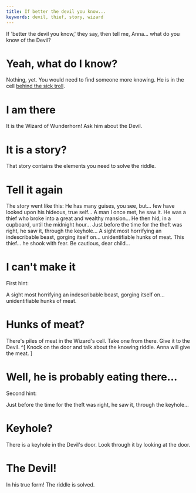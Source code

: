 ```yaml
---
title: If better the devil you know...
keywords: devil, thief, story, wizard
---
```


If 'better the devil you know,' they say, then tell me, Anna... what do you know of the Devil?

# Yeah, what do I know?
Nothing, yet. You would need to find someone more knowing. He is in the cell [behind the sick troll](../100-sicktroll.md).

# I am there
It is the Wizard of Wunderhorn! Ask him about the Devil.

# It is a story?
That story contains the elements you need to solve the riddle.

# Tell it again
The story went like this:
He has many guises, you see, but... few have looked upon his hideous, true self...
A man I once met, he saw it. He was a thief who broke into a great and wealthy mansion...
He then hid, in a cupboard, until the midnight hour...
Just before the time for the theft was right, he saw it, through the keyhole...
A sight most horrifying an indescribable beast, gorging itself on... unidentifiable hunks of meat.
This thief... he shook with fear. Be cautious, dear child...

# I can't make it
First hint:

A sight most horrifying an indescribable beast, gorging itself on... unidentifiable hunks of meat.

# Hunks of meat?
There's piles of meat in the Wizard's cell. Take one from there. Give it to the Devil. ^[ Knock on the door and talk about the knowing riddle. Anna will give the meat. ]

# Well, he is probably eating there...
Second hint:

Just before the time for the theft was right, he saw it, through the keyhole...

# Keyhole?
There is a keyhole in the Devil's door. Look through it by looking at the door.

# The Devil!
In his true form! The riddle is solved.
